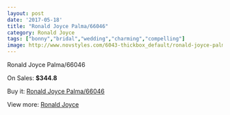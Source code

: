 ```yaml
---
layout: post
date: '2017-05-18'
title: "Ronald Joyce Palma/66046"
category: Ronald Joyce
tags: ["bonny","bridal","wedding","charming","compelling"]
image: http://www.novstyles.com/6043-thickbox_default/ronald-joyce-palma-66046.jpg
---
```

Ronald Joyce Palma/66046

On Sales: **$344.8**
<a href="https://www.novstyles.com/en/ronald-joyce/3880-ronald-joyce-palma-66046.html"><amp-img layout="responsive" width="600" height="600" src="//www.novstyles.com/6043-thickbox_default/ronald-joyce-palma-66046.jpg" alt="Ronald Joyce Palma/66046 0" /></a>

Buy it: [Ronald Joyce Palma/66046](https://www.novstyles.com/en/ronald-joyce/3880-ronald-joyce-palma-66046.html "Ronald Joyce Palma/66046")

View more: [Ronald Joyce](https://www.novstyles.com/en/21-ronald-joyce "Ronald Joyce")